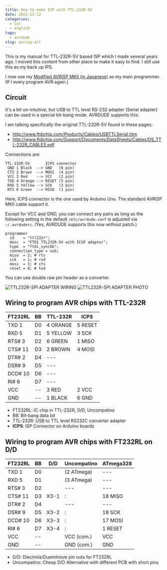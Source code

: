 ```yaml
---
title: How to make ISP with TTL-232R-5V
date: 2021-11-12
categories:
  - iot
  - english
tags:
  - avrdude
slug: avrisp-alt
---
```


This is my manual for TTL-232R-5V based ISP which I made several years ago.
I moved this content from other place to make it easy to find.  I still use
this as my back up IPS.

I now use my [Modified AVRISP MKII (in Japanese)](/jp/2020/02/27/avrisp-mod-j/)
as my main programmer. (If I every program AVR again.)


## Circuit

It's a bit un-intuitive, but USB to TTL level RS-232 adapter (Serial adapter)
can be used in a special bit-bang mode.  AVRDUDE supports this:

I am talking specifically the original TTL-232R-5V found in these pages:

* http://www.ftdichip.com/Products/Cables/USBTTLSerial.htm
* http://www.ftdichip.com/Support/Documents/DataSheets/Cables/DS_TTL-232R_CABLES.pdf

Connections are:
```
TTL-232R-5V       ICPS connector
 GND 1 Black  --> GND   (6 pin)
 CTS 2 Brown  --> MOSI  (4 pin)
 VCC 3 Red    --> VCC   (2 pin)
 TXD 4 Orange --> RESET (5 pin)
 RXD 5 Yellow --> SCK   (3 pin)
 RTS 6 Green  --> MISO  (1 pin)
```
Here, ICPS connector is the one used by Arduino Uno.  The standard AVRISP MKII
cable support it.

Except for VCC and GND, you can connect any pairs as long as the
following setting in the default `/etc/avrdude.conf` is adjusted via
`~/.avrduderc`.  (Yes, AVRDUDE supports this now without patch.)

```
programmer
  id    = "ttl232r";
  desc  = "FTDI TTL232R-5V with ICSP adapter";
  type  = "ftdi_syncbb";
  connection_type = usb;
  miso  = 2; # rts
  sck   = 1; # rxd
  mosi  = 3; # cts
  reset = 0; # txd
```

You can use double raw pin header as a converter.

![TTL232R-SPI ADAPTER WIRING](/img/TTL232R-SPI.png)
![TTL232R-SPI ADAPTER PHOTO](/img/TTL232R-SPI-ADAPTER.jpeg)


## Wiring to program AVR chips with TTL-232R

| FT232RL | BB | TTL-232R | **ICPS** |
|---------|----|----------|----------|
| TXD  1  | D0 | 4 ORANGE | 5 RESET  |
| RXD  5  | D1 | 5 YELLOW | 3 SCK    |
| RTS# 3  | D2 | 6 GREEN  | 1 MISO   |
| CTS# 11 | D3 | 2 BROWN  | 4 MOSI   |
| DTR# 2  | D4 | ---      |          |
| DSR# 9  | D5 | ---      |          |
| DCD# 10 | D6 | ---      |          |
| RI#  6  | D7 | ---      |          |
| VCC     | -- | 3 RED    | 2 VCC    |
| GND     | -- | 1 BLACK  | 6 GND    |

* FT232RL: IC chip in TTL-232R, D/D, Uncompatino
* BB: Bit-bang data bit
* TTL-232R: USB to TTL level RS232C converter adapter
* **ICPS**: ISP Connector on Arduino boards

## Wiring to program AVR chips with FT232RL on D/D

| FT232RL | BB | D/D  | Uncompatino | ATmega328 |
|---------|----|------|-------------|-----------|
| TXD  1  | D0 |      | (2 ATmega)  | ---       |
| RXD  5  | D1 |      | (3 ATmega)  | ---       |
| RTS# 3  | D2 |      | ---         | ---       |
| CTS# 11 | D3 | X3-1 | :           | 18 MISO   |
| DTR# 2  | D4 |      | ---         | ---       |
| DSR# 9  | D5 | X3-2 | :           | 19 SCK    |
| DCD# 10 | D6 | X3-3 | :           | 17 MOSI   |
| RI#  6  | D7 | X3-4 | :           | 1  RESET  |
| VCC     | -- |      | VCC (com.)  |    VCC    |
| GND     | -- |      | GND (com.)  |    GND    |

* D/D: Diecimila/Duemilnove pin outs for FT232RL
* Uncompatino: Cheap D/D Alternative with different PCB with short pins

<!-- vim: se ai tw=79: -->

